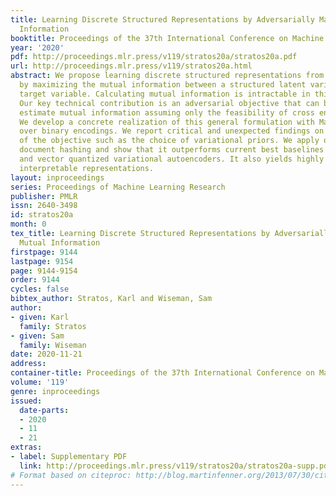 ```yaml
---
title: Learning Discrete Structured Representations by Adversarially Maximizing Mutual
  Information
booktitle: Proceedings of the 37th International Conference on Machine Learning
year: '2020'
pdf: http://proceedings.mlr.press/v119/stratos20a/stratos20a.pdf
url: http://proceedings.mlr.press/v119/stratos20a.html
abstract: We propose learning discrete structured representations from unlabeled data
  by maximizing the mutual information between a structured latent variable and a
  target variable. Calculating mutual information is intractable in this setting.
  Our key technical contribution is an adversarial objective that can be used to tractably
  estimate mutual information assuming only the feasibility of cross entropy calculation.
  We develop a concrete realization of this general formulation with Markov distributions
  over binary encodings. We report critical and unexpected findings on practical aspects
  of the objective such as the choice of variational priors. We apply our model on
  document hashing and show that it outperforms current best baselines based on discrete
  and vector quantized variational autoencoders. It also yields highly compressed
  interpretable representations.
layout: inproceedings
series: Proceedings of Machine Learning Research
publisher: PMLR
issn: 2640-3498
id: stratos20a
month: 0
tex_title: Learning Discrete Structured Representations by Adversarially Maximizing
  Mutual Information
firstpage: 9144
lastpage: 9154
page: 9144-9154
order: 9144
cycles: false
bibtex_author: Stratos, Karl and Wiseman, Sam
author:
- given: Karl
  family: Stratos
- given: Sam
  family: Wiseman
date: 2020-11-21
address: 
container-title: Proceedings of the 37th International Conference on Machine Learning
volume: '119'
genre: inproceedings
issued:
  date-parts:
  - 2020
  - 11
  - 21
extras:
- label: Supplementary PDF
  link: http://proceedings.mlr.press/v119/stratos20a/stratos20a-supp.pdf
# Format based on citeproc: http://blog.martinfenner.org/2013/07/30/citeproc-yaml-for-bibliographies/
---
```

